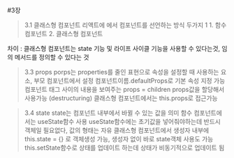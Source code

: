 #3장

> 3.1 클래스형 컴포넌트
 리액트에 에서 컴포넌트를 선언하는 방식 두가지 1
    1. 함수 컴포넌트
    2. 클래스형 컴포넌트

 차이 : 클래스형 컴포넌트는 state 기능 및 라이프 사이클 기능을 사용할 수 있다는것, 임의 메서드를 정의할 수 있다는 것

 >3.3 props
  porps는 properties를 줄인 표현으로 속성을 설정할 때 사용하는 요소, 부모 컴포넌트에서 설정
  컴포넌트이름.defaultProps로 기본 속성 지정 가능
  컴포넌트 태그 사이의 내용을 보여주는 props = children
  props값을 할당해서 사용가능 (destructuring)
  클래스형 컴포넌트에서는 this.props로 접근가능

>3.4 state
 state는 컴포넌트 내부에서 바뀔 수 있는 값을 의미
 함수 컴포넌트에서는 useState함수 사용
 useState함수에는 초기값을 넣어줘야하는데 반드시 객체일 필요없다, 값의 형태는 자유
 클래스형 컴포넌트에서 생성자 내부에 this.state = {} 로 객체생성 가능, 생성자 없이 바로 state객체 사용도 가능
 this.setState함수로 상태를 업데이트 하는데 상태가 비동기적으로 업데이트 됨